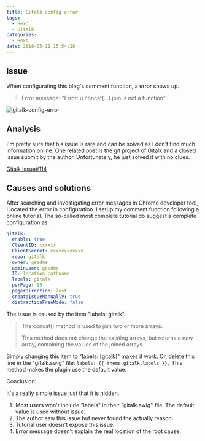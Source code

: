 ```yaml
---
title: Gitalk config error
tags:
  - Hexo
  - Gitalk
categories:
  - Hexo
date: 2018-05-11 15:54:28
---
```


Issue
--------------
When configurating this blog's comment function, a error shows up. 
> Error message:
> "Error: u.concat(...).join is not a function"

![gitalk-config-error](https://ddr3pa.dm.files.1drv.com/y4meR3Y_9y4Us66zVUV-UmJk5O8-v4Ioak7_q8ZUNpQqdZ5wK-La75I812ZaiuP850yQGyzhOTXxRgMvMqGjsr3SzXycy57FQjZXlbGioNmYlEKYTS77uo5-UKuvzCeLNm0uZenoXXehUO9YAodQsb_Nfx6CI2JWc-GDcLk3Jp5B38A8MYrMiKvyptGjv0EBFIMrhRyVsRYf__EHiEHh45dMQ?width=660&height=142&cropmode=none)

Analysis
---------
I'm pretty sure that his issue is rare and can be solved as I don't find much information online. One related post is the git project of Gitalk and a closed issue submit by the author. Unfortunately, he just solved it with no clues.

[Gitalk issue#114](https://github.com/gitalk/gitalk/issues/114)

Causes and solutions
---------------------
After searching and investigating error messages in Chrome developer tool, I located the error in configuration.
I setup my comment function following a online tutorial.
The so-called most complete tutorial do suggest a complete configuration as:
```yml
gitalk:
  enable: true
  ClientID: xxxxxx
  ClientSecret: xxxxxxxxxxxx
  repo: gitalk
  owner: geedme
  adminUser: geedme
  ID: location.pathname
  labels: gitalk
  perPage: 15
  pagerDirection: last
  createIssueManually: true
  distractionFreeMode: false
```
The issue is caused by the item "labels: gitalk".

>The concat() method is used to join two or more arrays.
>
>This method does not change the existing arrays, but returns a new array, containing the values of the joined arrays.

Simply changing this item to "labels: [gitalk]" makes it work.
Or, delete this line in the "gitalk.swig" file:
```labels: {{ theme.gitalk.labels }},```
This method makes the plugin use the default value.

Conclusion:

It's a really simple issue just that it is hidden.
1. Most users won't include "labels" in their "gitalk.swig" file. The default value is used without issue.
1. The author saw this issue but never found the actually reason.
1. Tutorial user doesn't expose this issue.
1. Error message doesn't explain the real location of the root cause.



